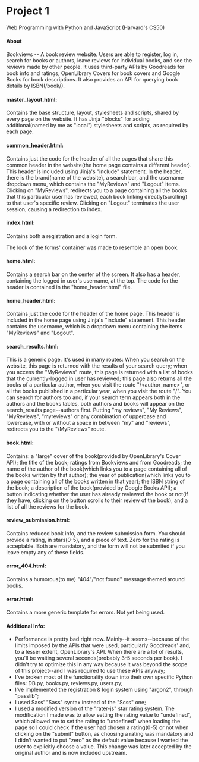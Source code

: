 # Project 1

Web Programming with Python and JavaScript (Harvard's CS50)

#### About
Bookviews -- A book review website. Users are able to register, log in, search for books or authors, leave reviews for individual books, and see the reviews made by other people. It uses third-party APIs by Goodreads for book info and ratings, OpenLibrary Covers for book covers and Google Books for book descriptions.
It also provides an API for querying book details by ISBN(/book/<isbn>).

#### master_layout.html:
Contains the base structure, layout, stylesheets and scripts, shared by every page on the website.
It has Jinja "blocks" for adding additional(named by me as "local") stylesheets and scripts, as required by each page.

#### common_header.html:
Contains just the code for the header of all the pages that share this common header in the website(the home page contains a different header). This header is included using Jinja's "include" statement.
In the header, there is the brand(name of the website), a search bar, and the username dropdown menu, which contains the "MyReviews" and "Logout" items. Clicking on "MyReviews", redirects you to a page containing all the books that this particular user has reviewed, each book linking directly(scrolling) to that user's specific review. Clicking on "Logout" terminates the user session, causing a redirection to index.

#### index.html:
Contains both a registration and a login form.

The look of the forms' container was made to resemble an open book.

#### home.html:
Contains a search bar on the center of the screen. It also has a header, containing the logged in user's username, at the top. The code for the header is contained in the "home_header.html" file.

#### home_header.html:
Contains just the code for the header of the home page. This header is included in the home page using Jinja's "include" statement.
This header contains the username, which is a dropdown menu containing the items "MyReviews" and "Logout".

#### search_results.html:
This is a generic page. It's used in many routes: When you search on the website, this page is returned with the results of your search query; when you access the "MyReviews" route, this page is returned with a list of books that the currently-logged in user has reviewed; this page also returns all the books of a particular author, when you visit the route "/<author_name>", or all the books published in a particular year, when you visit the route "/<year>".
You can search for authors too and, if your search term appears both in the authors and the books tables, both authors and books will appear on the search_results page--authors first.
Putting "my reviews", "My Reviews", "MyReviews", "myreviews" or any combination of uppercase and lowercase, with or without a space in between "my" and "reviews", redirects you to the "/MyReviews" route.

#### book.html:
Contains: a "large" cover of the book(provided by OpenLibrary's Cover API); the title of the book; ratings from Bookviews and from Goodreads; the name of the author of the book(which links you to a page containing all of the books written by that author); the year of publication(which links you to a page containing all of the books written in that year); the ISBN string of the book; a description of the book(provided by Google Books API); a button indicating whether the user has already reviewed the book or not(if they have, clicking on the button scrolls to their review of the book), and a list of all the reviews for the book.

#### review_submission.html:
Contains reduced book info, and the review submission form. You should provide a rating, in stars(0-5), and a piece of text. Zero for the rating is acceptable.
Both are mandatory, and the form will not be submited if you leave empty any of these fields.

#### error_404.html:
Contains a humorous(to me) "404"/"not found" message themed around books.

#### error.html:
Contains a more generic template for errors. Not yet being used.

#### Additional Info:
- Performance is pretty bad right now. Mainly--it seems--because of the limits imposed by the APIs that were used, particularly Goodreads' and, to a lesser extent, OpenLibrary's API. When there are a lot of results, you'll be waiting several seconds(probably 3-5 seconds per book). I didn't try to optimize this in any way because it was beyond the scope of this project--and I was required to use these APIs anyway;
- I've broken most of the functionality down into their own specific Python files: DB.py, books.py, reviews.py, users.py;
- I've implemented the registration & login system using "argon2", through "passlib";
- I used Sass' "Sass" syntax instead of the "Scss" one;
- I used a modified version of the "rater-js" star rating system. The modification I made was to allow setting the rating value to "undefined", which allowed me to set the rating to "undefined" when loading the page so I could check if the user had chosen a rating(0-5) or not when clicking on the "submit" button, as choosing a rating was mandatory and I didn't wanted to put "zero" as the default value because I wanted the user to explicitly choose a value. This change was later accepted by the original author and is now included upstream.